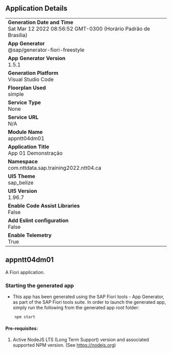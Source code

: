 ## Application Details
|               |
| ------------- |
|**Generation Date and Time**<br>Sat Mar 12 2022 08:56:52 GMT-0300 (Horário Padrão de Brasília)|
|**App Generator**<br>@sap/generator-fiori-freestyle|
|**App Generator Version**<br>1.5.1|
|**Generation Platform**<br>Visual Studio Code|
|**Floorplan Used**<br>simple|
|**Service Type**<br>None|
|**Service URL**<br>N/A
|**Module Name**<br>appntt04dm01|
|**Application Title**<br>App 01 Demonstração|
|**Namespace**<br>com.nttdata.sap.training2022.ntt04.ca|
|**UI5 Theme**<br>sap_belize|
|**UI5 Version**<br>1.96.7|
|**Enable Code Assist Libraries**<br>False|
|**Add Eslint configuration**<br>False|
|**Enable Telemetry**<br>True|

## appntt04dm01

A Fiori application.

### Starting the generated app

-   This app has been generated using the SAP Fiori tools - App Generator, as part of the SAP Fiori tools suite.  In order to launch the generated app, simply run the following from the generated app root folder:

```
    npm start
```

#### Pre-requisites:

1. Active NodeJS LTS (Long Term Support) version and associated supported NPM version.  (See https://nodejs.org)



